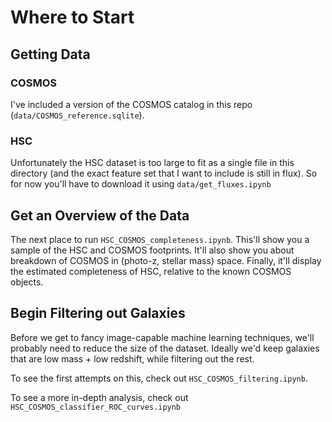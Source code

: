 # Where to Start

## Getting Data
### COSMOS
I've included a version of the COSMOS catalog in this repo (`data/COSMOS_reference.sqlite`).

### HSC
Unfortunately the HSC dataset is too large to fit as a single file in this directory (and the exact feature set that I want to include is still in flux). So for now you'll have to download it using `data/get_fluxes.ipynb`

## Get an Overview of the Data
The next place to run `HSC_COSMOS_completeness.ipynb`. This'll show you a sample of the HSC and COSMOS footprints. It'll also show you about breakdown of COSMOS in (photo-z, stellar mass) space.  Finally, it'll display the estimated completeness of HSC, relative to the known COSMOS objects.

## Begin Filtering out Galaxies
Before we get to fancy image-capable machine learning techniques, we'll probably need to reduce the size of the dataset. Ideally we'd keep galaxies that are low mass + low redshift, while filtering out the rest.

To see the first attempts on this, check out `HSC_COSMOS_filtering.ipynb`.

To see a more in-depth analysis, check out `HSC_COSMOS_classifier_ROC_curves.ipynb`
